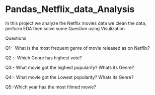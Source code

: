 # Pandas_Netflix_data_Analysis
In this project we analyze the Netflix movies data we clean the data, perform EDA then solve some Question using Visulization

Questions

Q1:- What is the most frequent genre of movie released as on Netflix?

Q2 :- Which Genre has highest vote?

Q3:- What movie got the highest popularity? Whats its Genre?

Q4:- What movie got the Lowest popularity? Whats its Genre?

Q5:-Which year has the most filmed movie?
